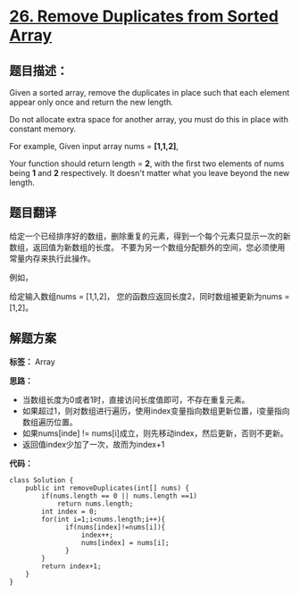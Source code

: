 # [26. Remove Duplicates from Sorted Array](https://leetcode.com/problems/remove-duplicates-from-sorted-array/description/)

## 题目描述：

Given a sorted array, remove the duplicates in place such that each element appear only once and return the new length.

Do not allocate extra space for another array, you must do this in place with constant memory.

For example,
Given input array nums = **[1,1,2]**,

Your function should return length = **2**, with the first two elements of nums being **1** and **2** respectively. It doesn't matter what you leave beyond the new length.

## 题目翻译

给定一个已经排序好的数组，删除重复的元素，得到一个每个元素只显示一次的新数组，返回值为新数组的长度。
不要为另一个数组分配额外的空间，您必须使用常量内存来执行此操作。

例如，

给定输入数组nums = [1,1,2]，
您的函数应返回长度2，同时数组被更新为nums = [1,2]。

## 解题方案

**标签：** Array

**思路：**
 - 当数组长度为0或者1时，直接访问长度值即可，不存在重复元素。
 - 如果超过1，则对数组进行遍历，使用index变量指向数组更新位置，i变量指向数组遍历位置。
 - 如果nums[inde] != nums[i]成立，则先移动index，然后更新，否则不更新。
 - 返回值index少加了一次，故而为index+1

**代码：**

```
class Solution {
    public int removeDuplicates(int[] nums) {
        if(nums.length == 0 || nums.length ==1)
            return nums.length;
        int index = 0; 
        for(int i=1;i<nums.length;i++){
              if(nums[index]!=nums[i]){
                  index++;
                  nums[index] = nums[i];
              }
        }
        return index+1;
    }
}
```